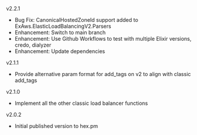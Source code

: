 v2.2.1

* Bug Fix: CanonicalHostedZoneId support added to ExAws.ElasticLoadBalancingV2.Parsers
* Enhancement: Switch to main branch
* Enhancement: Use Github Workflows to test with multiple Elixir versions, credo, dialyzer
* Enhancement: Update dependencies

v2.1.1
  * Provide alternative param format for add_tags on v2 to align with classic add_tags

v2.1.0
  * Implement all the other classic load balancer functions

v2.0.2
  * Initial published version to hex.pm
